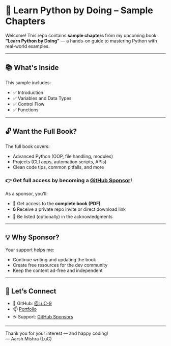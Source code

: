 # 📘 Learn Python by Doing – Sample Chapters

Welcome! This repo contains **sample chapters** from my upcoming book:  
**“Learn Python by Doing”** — a hands-on guide to mastering Python with real-world examples.

---

## 📚 What's Inside

This sample includes:
- ✅ Introduction
- ✅ Variables and Data Types
- ✅ Control Flow
- ✅ Functions

---

## 🔓 Want the Full Book?

The full book covers:
- Advanced Python (OOP, file handling, modules)
- Projects (CLI apps, automation scripts, APIs)
- Clean code tips, common pitfalls, and more

### 👉 Get full access by becoming a [GitHub Sponsor](https://github.com/sponsors/yourusername)!

As a sponsor, you'll:
- 📘 Get access to the **complete book (PDF)**
- 🔒 Receive a private repo invite or direct download link
- 💬 Be listed (optionally) in the acknowledgments

---

## 💡 Why Sponsor?

Your support helps me:
- Continue writing and updating the book
- Create free resources for the dev community
- Keep the content ad-free and independent

---

## 🚀 Let’s Connect

- 🔗 GitHub: [@LuC-9](https://github.com/LuC-9)
- 📫 [Portfolio](https://byluc.in)
- ☕ Support: [GitHub Sponsors](https://github.com/sponsors/LuC-9)

---

Thank you for your interest — and happy coding!  
— Aarsh Mishra (LuC)
